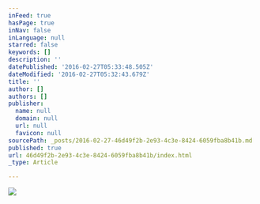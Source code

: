 ```yaml
---
inFeed: true
hasPage: true
inNav: false
inLanguage: null
starred: false
keywords: []
description: ''
datePublished: '2016-02-27T05:33:48.505Z'
dateModified: '2016-02-27T05:32:43.679Z'
title: ''
author: []
authors: []
publisher:
  name: null
  domain: null
  url: null
  favicon: null
sourcePath: _posts/2016-02-27-46d49f2b-2e93-4c3e-8424-6059fba8b41b.md
published: true
url: 46d49f2b-2e93-4c3e-8424-6059fba8b41b/index.html
_type: Article

---
```

![](https://the-grid-user-content.s3-us-west-2.amazonaws.com/b71b583f-6213-402a-ba19-64de14f2a47f.jpg)